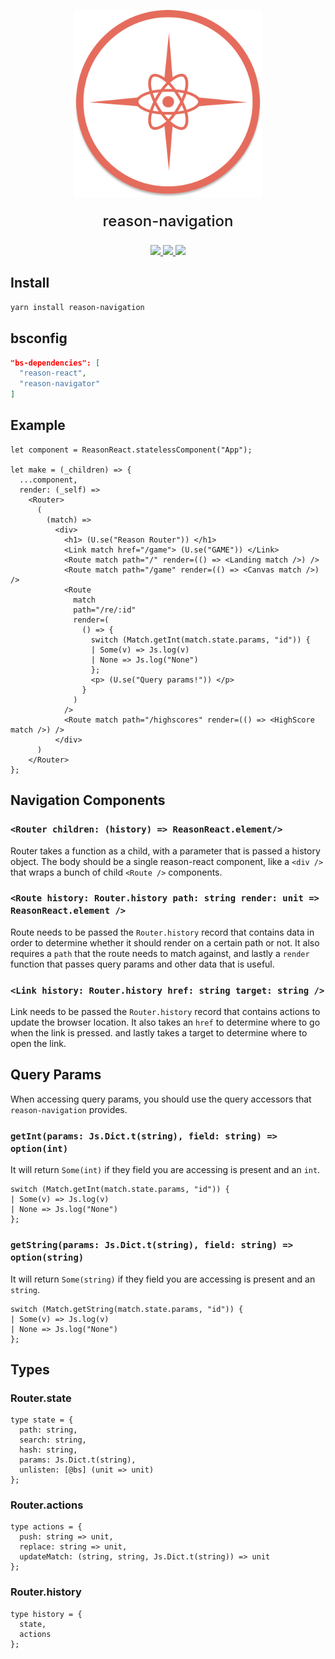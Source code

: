 <p align="center">
  <img width="300px" src="assets/reason-navigation.png" />
</p>
<p style="margin-top: 20px; font-size: 24px; font-weight: 500;" align="center">reason-navigation</p>
<p style="margin-top: 20px;" align="center">
  <a href="http://npm.im/reason-navigation">
    <img src="https://img.shields.io/npm/v/reason-navigation.svg?style=flat-square"/>
  </a>
  <a href="http://npm-stat.com/charts.html?package=reason-navigation">
    <img src="https://img.shields.io/npm/dm/reason-navigation.svg?style=flat-square"/>
  </a>
  <a href="http://opensource.org/licenses/MIT">
    <img src="https://img.shields.io/npm/l/reason-navigation.svg?style=flat-square" />
  </a>
</p>

## Install

```bash
yarn install reason-navigation
```

## bsconfig

```json
"bs-dependencies": [
  "reason-react",
  "reason-navigator"
]
```

## Example

```reason
let component = ReasonReact.statelessComponent("App");

let make = (_children) => {
  ...component,
  render: (_self) =>
    <Router>
      (
        (match) =>
          <div>
            <h1> (U.se("Reason Router")) </h1>
            <Link match href="/game"> (U.se("GAME")) </Link>
            <Route match path="/" render=(() => <Landing match />) />
            <Route match path="/game" render=(() => <Canvas match />) />
            <Route
              match
              path="/re/:id"
              render=(
                () => {
                  switch (Match.getInt(match.state.params, "id")) {
                  | Some(v) => Js.log(v)
                  | None => Js.log("None")
                  };
                  <p> (U.se("Query params!")) </p>
                }
              )
            />
            <Route match path="/highscores" render=(() => <HighScore match />) />
          </div>
      )
    </Router>
};
```

## Navigation Components

### `<Router children: (history) => ReasonReact.element/>`

Router takes a function as a child, with a parameter that is passed a history
object. The body should be a single reason-react component, like a `<div />`
that wraps a bunch of child `<Route />` components.

### `<Route history: Router.history path: string render: unit => ReasonReact.element />`

Route needs to be passed the `Router.history` record that contains data in order
to determine whether it should render on a certain path or not. It also requires
a `path` that the route needs to match against, and lastly a `render` function
that passes query params and other data that is useful.

### `<Link history: Router.history href: string target: string />`

Link needs to be passed the `Router.history` record that contains actions to
update the browser location. It also takes an `href` to determine where to go
when the link is pressed. and lastly takes a target to determine where to open
the link.

## Query Params

When accessing query params, you should use the query accessors that
`reason-navigation` provides.

### `getInt(params: Js.Dict.t(string), field: string) => option(int)`

It will return `Some(int)` if they field you are accessing is present and an
`int`.

```reason
switch (Match.getInt(match.state.params, "id")) {
| Some(v) => Js.log(v)
| None => Js.log("None")
};
```

### `getString(params: Js.Dict.t(string), field: string) => option(string)`

It will return `Some(string)` if they field you are accessing is present and an
`string`.

```reason
switch (Match.getString(match.state.params, "id")) {
| Some(v) => Js.log(v)
| None => Js.log("None")
};
```

## Types

### Router.state

```reason
type state = {
  path: string,
  search: string,
  hash: string,
  params: Js.Dict.t(string),
  unlisten: [@bs] (unit => unit)
};
```

### Router.actions

```reason
type actions = {
  push: string => unit,
  replace: string => unit,
  updateMatch: (string, string, Js.Dict.t(string)) => unit
};
```

### Router.history

```reason
type history = {
  state,
  actions
};
```
